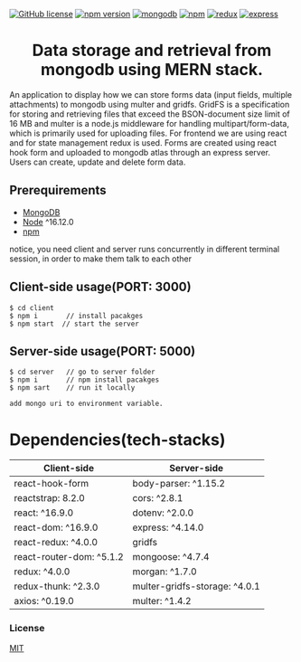 [![GitHub license](https://img.shields.io/badge/license-MIT-blue.svg)](https://github.com/oba14/react-todolist-oa/blob/master/LICENSE) [![npm version](https://img.shields.io/npm/v/react.svg?style=flat)](https://www.npmjs.com/package/react) [![mongodb](https://img.shields.io/badge/mongoDB-3.4.1-blue)](https://gist.github.com/nrollr/9f523ae17ecdbb50311980503409aeb3) [![npm](https://img.shields.io/npm/v/react.svg?style=flat)](https://nodejs.org/en/download/package-manager/) [![redux](https://img.shields.io/badge/redux-4.04-blue)](https://www.npmjs.com/package/redux) [![express](https://img.shields.io/badge/express-4.17.1-blue)](https://www.npmjs.com/package/express) 

<h1 align="center">
Data storage and retrieval from mongodb using MERN stack.
  </h1>
<p> 
An application to display how we can store forms data (input fields, multiple attachments) to mongodb using multer and gridfs. GridFS is a specification for storing and retrieving files that exceed the BSON-document size limit of 16 MB and multer is a node.js middleware for handling multipart/form-data, which is primarily used for uploading files. For frontend we are using react and for state management redux is used. Forms are created using react hook form and uploaded to mongodb atlas through an express server. Users can create, update and delete form data. 
</p>



## Prerequirements
- [MongoDB](https://gist.github.com/nrollr/9f523ae17ecdbb50311980503409aeb3)
- [Node](https://nodejs.org/en/download/) ^16.12.0
- [npm](https://nodejs.org/en/download/package-manager/)

notice, you need client and server runs concurrently in different terminal session, in order to make them talk to each other

## Client-side usage(PORT: 3000)
```terminal
$ cd client  
$ npm i       // install pacakges
$ npm start  // start the server
```
## Server-side usage(PORT: 5000)
```terminal
$ cd server   // go to server folder
$ npm i       // npm install pacakges
$ npm sart    // run it locally

add mongo uri to environment variable. 
```
# Dependencies(tech-stacks)
Client-side | Server-side
--- | --- 
react-hook-form | body-parser: ^1.15.2
reactstrap: 8.2.0 | cors: ^2.8.1
react: ^16.9.0 | dotenv: ^2.0.0
react-dom: ^16.9.0 | express: ^4.14.0
react-redux: ^4.0.0 | gridfs
react-router-dom: ^5.1.2 | mongoose: ^4.7.4
redux: ^4.0.0 | morgan: ^1.7.0
redux-thunk: ^2.3.0 | multer-gridfs-storage: ^4.0.1
axios: ^0.19.0 | multer: ^1.4.2

### License
[MIT](https://github.com/oba14/forms-MERN-stack/blob/master/LICENSE)
